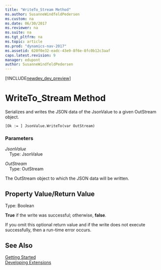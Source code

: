```yaml
---
title: "WriteTo_Stream Method"
ms.author: SusanneWindfeldPedersen
ms.custom: na
ms.date: 06/30/2017
ms.reviewer: na
ms.suite: na
ms.tgt_pltfrm: na
ms.topic: article
ms.prod: "dynamics-nav-2017"
ms.assetid: 620f0e32-eadc-43e9-8f6e-8fc0b12c3aaf
caps.latest.revision: 9
manager: edupont
author: SusanneWindfeldPedersen
---
```


[!INCLUDE[newdev_dev_preview](../includes/newdev_dev_preview.md)]

# WriteTo_Stream Method

Serializes and writes the JSON data of the JsonValue to a given OutStream object.

```
[Ok := ] JsonValue.WriteTo(var OutStream)
```

### Parameters
*JsonValue*  
&emsp;Type: JsonValue

*OutStream*  
&emsp;Type: OutStream

The OutStream object to which the JSON data will be written.

## Property Value/Return Value
Type: Boolean

**True** if the write was successful; otherwise, **false**.

If you omit this optional return value and if the write does not execute successfully, then a run-time error occurs.

## See Also
[Getting Started](../devenv-get-started.md)  
[Developing Extensions](../devenv-dev-overview.md)
